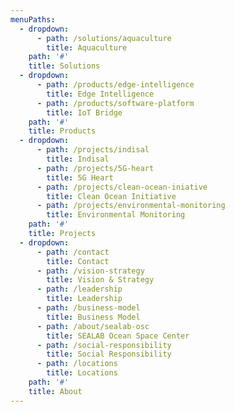 ```yaml
---
menuPaths:
  - dropdown:
      - path: /solutions/aquaculture
        title: Aquaculture
    path: '#'
    title: Solutions
  - dropdown:
      - path: /products/edge-intelligence
        title: Edge Intelligence
      - path: /products/software-platform
        title: IoT Bridge
    path: '#'
    title: Products
  - dropdown:
      - path: /projects/indisal
        title: Indisal
      - path: /projects/5G-heart
        title: 5G Heart
      - path: /projects/clean-ocean-iniative
        title: Clean Ocean Initiative
      - path: /projects/environmental-monitoring
        title: Environmental Monitoring
    path: '#'
    title: Projects
  - dropdown:
      - path: /contact
        title: Contact
      - path: /vision-strategy
        title: Vision & Strategy
      - path: /leadership
        title: Leadership
      - path: /business-model
        title: Business Model
      - path: /about/sealab-osc
        title: SEALAB Ocean Space Center
      - path: /social-responsibility
        title: Social Responsibility
      - path: /locations
        title: Locations
    path: '#'
    title: About
---
```



